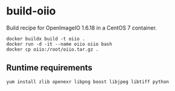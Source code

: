 # build-oiio

Build recipe for OpenImageIO 1.6.18 in a CentOS 7 container.

    docker buildx build -t oiio .
    docker run -d -it --name oiio oiio bash
    docker cp oiio:/root/oiio.tar.gz .

## Runtime requirements

    yum install zlib openexr libpng boost libjpeg libtiff python

